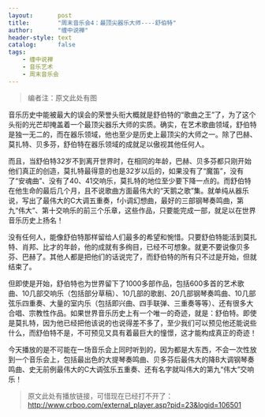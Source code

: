 ```yaml
---
layout:       post
title:        "周末音乐会4：最顶尖器乐大师----舒伯特"
author:       "缠中说禅"
header-style: text
catalog:      false
tags:
    - 缠中说禅
    - 音乐艺术
    - 周末音乐会
---
```


> 编者注：原文此处有图



音乐历史中能被最大的误会的荣誉头衔大概就是舒伯特的“歌曲之王”了，为了这个头衔的光芒却掩盖着一个最顶尖器乐大师的实质。确实，在艺术歌曲领域，舒伯特是独一无二的，而在器乐领域，他也至少是历史上最顶尖的大师之一。除了巴赫、莫扎特、贝多芬，舒伯特在器乐领域的成就足以傲视其他任何人。



而且，当舒伯特32岁不到离开世界时，在相同的年龄，巴赫、贝多芬都只刚开始他们真正的创造，莫扎特最得意的也是32岁以后的，如果没有了“魔笛”，没有了“安魂曲”、没有了40、41交响乐，莫扎特的地位至少要下降一点的。而舒伯特在他生命的最后几个月，且不说歌曲方面最伟大的“天鹅之歌”集。就单纯从器乐说，写出了最伟大的C大调五重奏，f小调幻想曲，最好的三部钢琴奏鸣曲，第九“伟大”、第十交响乐的前三个乐章，这些作品，只要能完成一部，就足以在世界音乐历史上扬名！



没有任何人，能像舒伯特那样留给人们最多的希望和惋惜。只要舒伯特能活到莫扎特、肖邦、比才的年龄，他的成就有多绚目，已经不可想象。就更不要说像贝多芬、巴赫了。其他人都是把他们的话说完了，而舒伯特的所有只不过是开始，但就结束了。



但即使是开始，舒伯特也为世界留下了1000多部作品，包括600多首的艺术歌曲、10几部交响乐（包括部分草稿）、10几部的歌剧、20几部钢琴奏鸣曲、10几部弦乐四重奏、大量的室内乐（包括即兴曲、四手联弹、三重奏等等）、还有很多大合唱、宗教性作品。如果世界音乐历史上有一个唯一的奇迹，就是：舒伯特。即使是莫扎特，因为他已经把他该说的也说得差不多了，至少我们可以预见他还能说些什么，而舒伯特不是，不可预见又具有着最巨大的憧憬，这才能构成真正的奇迹！



今天播放的是不可能在一场音乐会上同时听到的，因为都是大东西，不会一次性放到一个音乐会上，包括最出色的大提琴奏鸣曲、贝多芬后最伟大的降B大调钢琴奏鸣曲、史无前例最伟大的C大调弦乐五重奏、还有名字就叫伟大的第九“伟大”交响乐！



> 原文此处有播放链接，可惜现在已经打不开了：http://www.crboo.com/external_player.asp?pid=23&logid=106501
